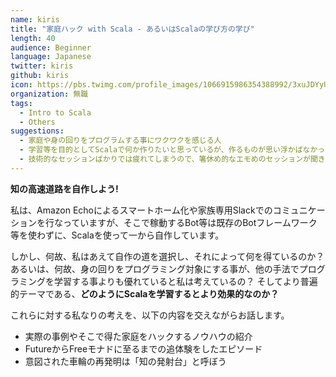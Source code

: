```yaml
---
name: kiris
title: "家庭ハック with Scala - あるいはScalaの学び方の学び"
length: 40
audience: Beginner
language: Japanese
twitter: kiris
github: kiris
icon: https://pbs.twimg.com/profile_images/1066915986354388992/3xuJDYyU_400x400.jpg
organization: 無職
tags:
  - Intro to Scala
  - Others
suggestions:
  - 家庭や身の回りをプログラムする事にワクワクを感じる人
  - 学習等を目的としてScalaで何か作りたいと思っているが、作るものが思い浮かばなかったり、途中で飽きてしまう人
  - 技術的なセッションばかりでは疲れてしまうので、箸休め的なエモめのセッションが聞きたい人
---
```

**知の高速道路を自作しよう!**

私は、Amazon Echoによるスマートホーム化や家族専用Slackでのコミュニケーションを行なっていますが、そこで稼動するBot等は既存のBotフレームワーク等を使わずに、Scalaを使って一から自作しています。

しかし、何故、私はあえて自作の道を選択し、それによって何を得ているのか？
あるいは、何故、身の回りをプログラミング対象にする事が、他の手法でプログラミングを学習する事よりも優れていると私は考えているの？
そしてより普遍的テーマである、**どのようにScalaを学習するとより効果的なのか？**

これらに対する私なりの考えを、以下の内容を交えながらお話します。

- 実際の事例やそこで得た家庭をハックするノウハウの紹介
- FutureからFreeモナドに至るまでの追体験をしたエピソード
- 意図された車輪の再発明は「知の発射台」と呼ぼう
